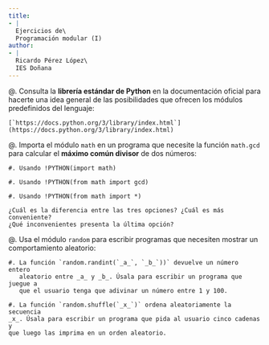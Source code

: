 ```yaml
---
title:
- |
  Ejercicios de\
  Programación modular (I)
author:
- |
  Ricardo Pérez López\
  IES Doñana
---
```


@. Consulta la **librería estándar de Python** en la documentación oficial para
   hacerte una idea general de las posibilidades que ofrecen los módulos
   predefinidos del lenguaje:

    [`https://docs.python.org/3/library/index.html`](https://docs.python.org/3/library/index.html)

@. Importa el módulo `math` en un programa que necesite la función `math.gcd`
   para calcular el **máximo común divisor** de dos números:

    #. Usando !PYTHON(import math)

    #. Usando !PYTHON(from math import gcd)

    #. Usando !PYTHON(from math import *)

    ¿Cuál es la diferencia entre las tres opciones? ¿Cuál es más conveniente?
    ¿Qué inconvenientes presenta la última opción?

@. Usa el módulo `random` para escribir programas que necesiten mostrar un
   comportamiento aleatorio:

    #. La función `random.randint(`_a_`, `_b_`))` devuelve un número entero
       aleatorio entre _a_ y _b_. Úsala para escribir un programa que juegue a
       que el usuario tenga que adivinar un número entre 1 y 100.

    #. La función `random.shuffle(`_x_`)` ordena aleatoriamente la secuencia
    _x_. Úsala para escribir un programa que pida al usuario cinco cadenas y
    que luego las imprima en un orden aleatorio.
